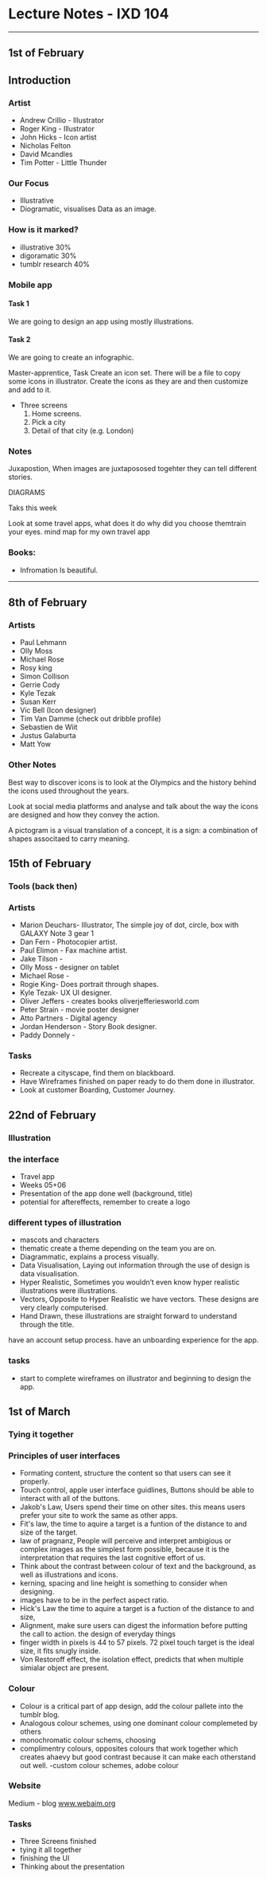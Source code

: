 # Lecture Notes - IXD 104

___

## 1st of February

## Introduction 

### Artist
- Andrew Crillio - Illustrator
- Roger King - Illustrator
- John Hicks - Icon artist
- Nicholas Felton 
- David Mcandles 
- Tim Potter - Little Thunder


### Our Focus 
- Illustrative 
- Diogramatic, visualises Data as an image.

### How is it marked?

- illustrative 30%
- digoramatic 30% 
- tumblr research 40%

### Mobile app 

#### Task 1
We are going to design an app using mostly illustrations. 



#### Task 2
We are going to create an infographic.

Master-apprentice, Task Create an icon set. There will be a file to copy some icons in illustrator. Create the icons as they are and then customize and add to it. 

- Three screens
    1. Home screens.
    2. Pick a city 
    3. Detail of that city (e.g. London)

### Notes

Juxapostion, When images are juxtapososed togehter they can tell different stories. 

DIAGRAMS 

Taks this week 

 Look at some travel apps, what does it do why did you choose themtrain your eyes.
 mind map  for my own travel app

### Books:
- Infromation Is beautiful.

---

## 8th of February

### Artists
- Paul Lehmann
- Olly Moss
- Michael Rose 
- Rosy king 
- Simon Collison 
- Gerrie Cody 
- Kyle Tezak 
- Susan Kerr
- Vic Bell (Icon designer)
- Tim Van Damme (check out dribble profile)
- Sebastien de Wiit
- Justus Galaburta
- Matt Yow 

### Other Notes

Best way to discover icons is to look at the Olympics and the history behind the icons used throughout the years. 

Look at social media platforms and analyse and talk about the way the icons are designed and how they convey the action.

A pictogram is a visual translation of a concept, it is a sign: a combination of shapes associtaed to carry meaning.


## 15th of February

### Tools (back then)

### Artists 

- Marion Deuchars- Illustrator, The simple joy of dot, circle, box with GALAXY Note 3 gear 1
- Dan Fern - Photocopier artist.
- Paul Elimon - Fax machine artist.
- Jake Tilson - 
- Olly Moss - designer on tablet
- Michael Rose - 
- Rogie King- Does portrait through shapes. 
- Kyle Tezak- UX UI designer.
- Oliver Jeffers - creates books oliverjefferiesworld.com
- Peter Strain - movie poster designer
- Atto Partners - Digital agency 
- Jordan Henderson - Story Book designer. 
- Paddy Donnely - 

### Tasks

- Recreate a cityscape, find them on blackboard.
- Have Wireframes finished on paper ready to do them done in illustrator. 
- Look at customer Boarding, Customer Journey. 

## 22nd of February

### Illustration

### the interface 
- Travel app
- Weeks 05+06
- Presentation of the app done well (background, title) 
- potential for aftereffects, remember to create a logo

### different types of illustration
- mascots and characters
- thematic create a theme depending on the team you are on. 
- Diagrammatic, explains a process visually. 
- Data Visualisation, Laying out information through the use of design is data visualisation.
- Hyper Realistic, Sometimes you wouldn’t even know hyper realistic illustrations were illustrations.
- Vectors, Opposite to Hyper Realistic we have vectors. These designs are very clearly computerised.
- Hand Drawn, these illustrations are straight forward to understand through the title.

have an account setup process. have an unboarding experience for the app. 

### tasks
- start to complete wireframes on illustrator and beginning to design the app. 


## 1st of March

### Tying it together 

### Principles of user interfaces
- Formating content, structure the content so that users can see it properly. 
- Touch control, apple user interface guidlines, Buttons should be able to interact with all of the buttons.
- Jakob's Law, Users spend their time on other sites. this means users prefer your site to work the same as other apps.
- Fit's law, the time to aquire a target is a funtion of the distance to and size of the target. 
- law of pragnanz, People will perceive and interpret ambigious or complex images as the simplest form possible, because it is the interpretation that requires the last cognitive effort of us. 
- Think about the contrast between colour of text and the background, as well as illustrations and icons. 
- kerning, spacing and line height is something to consider when designing.
- images have to be in the perfect aspect ratio.
- Hick's Law the time to aquire a target is a fuction of the distance to and size, 
- Alignment, make sure users can digest the information before putting the call to action. the design of everyday things
- finger width in pixels is 44 to 57 pixels. 72 pixel touch target is the ideal size, it fits snugly inside.
- Von Restoroff effect, the isolation effect, predicts that when multiple simialar object are present.

### Colour
- Colour is a critical part of app design, add the colour pallete into the tumblr blog. 
- Analogous colour schemes, using one dominant colour complemeted by others 
- monochromatic colour schems, choosing 
- complimentry colours, opposites colours that work together which creates ahaevy but good contrast because it can make each otherstand out well. 
-custom colour schemes, adobe colour


### Website 
Medium - blog 
www.webaim.org

### Tasks 
- Three Screens finished
- tying it all together 
- finishing the UI 
- Thinking about the presentation